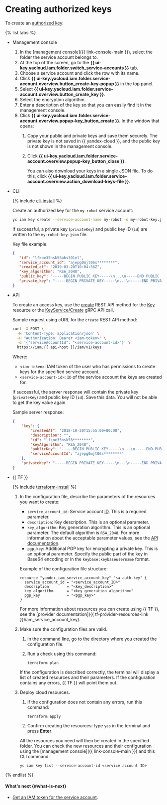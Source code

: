 # Creating authorized keys

To create an [authorized key](../../concepts/authorization/key.md):

{% list tabs %}

- Management console

   1. In the [management console]({{ link-console-main }}), select the folder the service account belongs to.
   1. At the top of the screen, go to the **{{ ui-key.yacloud.iam.folder.switch_service-accounts }}** tab.
   1. Choose a service account and click the row with its name.
   1. Click **{{ ui-key.yacloud.iam.folder.service-account.overview.button_create-key-popup }}** in the top panel.
   1. Select **{{ ui-key.yacloud.iam.folder.service-account.overview.button_create_key }}**.
   1. Select the encryption algorithm.
   1. Enter a description of the key so that you can easily find it in the management console.
   1. Click **{{ ui-key.yacloud.iam.folder.service-account.overview.popup-key_button_create }}**. In the window that opens:
      1. Copy your public and private keys and save them securely. The private key is not saved in {{ yandex-cloud }}, and the public key is not shown in the management console.
      1. Click **{{ ui-key.yacloud.iam.folder.service-account.overview.popup-key_button_close }}**.

         You can also download your keys in a single JSON file. To do this, click **{{ ui-key.yacloud.iam.folder.service-account.overview.action_download-keys-file }}**.

- CLI

   {% include [cli-install](../../../_includes/cli-install.md) %}

   Create an authorized key for the `my-robot` service account:

   ```bash
   yc iam key create --service-account-name my-robot -o my-robot-key.json
   ```

   If successful, a private key (`privateKey`) and public key ID (`id`) are written to the `my-robot-key.json` file.

   Key file example:

   ```json
   {
      "id": "lfkoe35hsk58aks301nl",
      "service_account_id": "ajepg0mjt06s********",
      "created_at": "2019-03-20T10:04:56Z",
      "key_algorithm": "RSA_2048",
      "public_key": "-----BEGIN PUBLIC KEY-----\n...\n-----END PUBLIC KEY-----\n",
      "private_key": "-----BEGIN PRIVATE KEY-----\n...\n-----END PRIVATE KEY-----\n"
   }
   ```

- API

   To create an access key, use the [create](../../api-ref/Key/create.md) REST API method for the [Key](../../api-ref/Key/index.md) resource or the [KeyService/Create](../../api-ref/grpc/key_service.md#Create) gRPC API call.

   Sample request using cURL for the `create` REST API method:

   ```bash
   curl -X POST \
     -H 'Content-Type: application/json' \
     -H "Authorization: Bearer <iam-token>" \
     -d '{"serviceAccountId": "<service-account-id>"}' \
     https://iam.{{ api-host }}/iam/v1/keys
   ```

   Where:

   * `<iam-token>`: IAM token of the user who has permissions to create keys for the specified service account.
   * `<service-account-id>`: `ID` of the service account the keys are created for.

   If successful, the server response will contain the private key (`privateKey`) and public key ID (`id`). Save this data. You will not be able to get the key value again.

   Sample server response:

   ```json
   {
       "key": {
           "createdAt": "2018-10-30T15:55:00+00:00",
           "description": "",
           "id": "lfkoe35hsk58********",
           "keyAlgorithm": "RSA_2048",
           "publicKey": "-----BEGIN PUBLIC KEY-----\n...\n-----END PUBLIC KEY-----\n",
           "serviceAccountId": "ajepg0mjt06s********"
       },
       "privateKey": "-----BEGIN PRIVATE KEY-----\n...\n-----END PRIVATE KEY-----\n"
   }
   ```

- {{ TF }}

   {% include [terraform-install](../../../_includes/terraform-install.md) %}

   1. In the configuration file, describe the parameters of the resources you want to create:

      * `service_account_id`: Service account [ID](../sa/get-id.md). This is a required parameter.
      * `description`: Key description. This is an optional parameter.
      * `key_algorithm`: Key generation algorithm. This is an optional parameter. The default algorithm is `RSA_2048`. For more information about the acceptable parameter values, see the [API documentation](../../api-ref/Key/index.md).
      * `pgp_key`: Additional PGP key for encrypting a private key. This is an optional parameter. Specify the public part of the key in Base64 encoding or in the `keybase:keybaseusername` format.

      Example of the configuration file structure:

      ```
      resource "yandex_iam_service_account_key" "sa-auth-key" {
        service_account_id = "<service_account_ID>"
        description        = "<key_description>"
        key_algorithm      = "<key_generation_algorithm>"
        pgp_key            = "<pgp_key>"
      }
      ```

      For more information about resources you can create using {{ TF }}, see the [provider documentation]({{ tf-provider-resources-link }}/iam_service_account_key).

   1. Make sure the configuration files are valid.

      1. In the command line, go to the directory where you created the configuration file.
      1. Run a check using this command:

         ```
         terraform plan
         ```

      If the configuration is described correctly, the terminal will display a list of created resources and their parameters. If the configuration contains any errors, {{ TF }} will point them out.

   1. Deploy cloud resources.

      1. If the configuration does not contain any errors, run this command:

         ```
         terraform apply
         ```

      1. Confirm creating the resources: type `yes` in the terminal and press **Enter**.

      All the resources you need will then be created in the specified folder. You can check the new resources and their configuration using the [management console]({{ link-console-main }}) and this CLI command:

      ```
      yc iam key list --service-account-id <service account ID>
      ```

{% endlist %}

#### What's next {#what-is-next}

* [Get an IAM token for the service account](../iam-token/create-for-sa.md).
